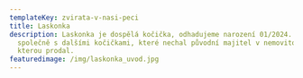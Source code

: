 ```yaml
---
templateKey: zvirata-v-nasi-peci
title: Laskonka
description: Laskonka je dospělá kočička, odhadujeme narození 01/2024. Nalezena
  společně s dalšími kočičkami, které nechal původní majitel v nemovitosti,
  kterou prodal.
featuredimage: /img/laskonka_uvod.jpg
---
```

